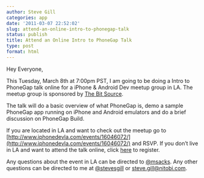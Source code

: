 ```yaml
---
author: Steve Gill
categories: app
date: '2011-03-07 22:52:02'
slug: attend-an-online-intro-to-phonegap-talk
status: publish
title: Attend an Online Intro to PhoneGap Talk
type: post
format: html
---
```


Hey Everyone,

This Tuesday, March 8th at 7:00pm PST, I am going to be doing a Intro to PhoneGap talk online for a iPhone & Android Dev meetup group in LA. The meetup group is sponsored by [The Bit Source](http://www.thebitsource.com).

The talk will do a basic overview of what PhoneGap is, demo a sample PhoneGap app running on iPhone and Android emulators and do a brief discussion on PhoneGap Build.

If you are located in LA and want to check out the meetup go to [http://www.iphonedevla.com/events/16046072/](http://www.iphonedevla.com/events/16046072/) and RSVP. If you don’t live in LA and want to attend the talk online, click [here](https://www1.gotomeeting.com/register/697839769) to register.

Any questions about the event in LA can be directed to [@msacks](http://twitter.com/#!/msacks). Any other questions can be directed to me at [@stevesgill](http://twitter.com/#!/stevesgill) or steve.gill@nitobi.com.
